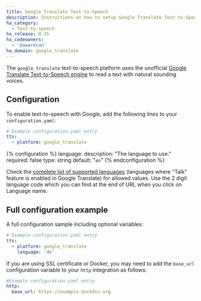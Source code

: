 ```yaml
---
title: Google Translate Text-to-Speech
description: Instructions on how to setup Google Translate Text-to-Speech with Home Assistant.
ha_category:
  - Text-to-speech
ha_release: 0.35
ha_codeowners:
  - '@awarecan'
ha_domain: google_translate
---
```


The `google_translate` text-to-speech platform uses the unofficial [Google Translate Text-to-Speech engine](https://translate.google.com/) to read a text with natural sounding voices.

## Configuration

To enable text-to-speech with Google, add the following lines to your `configuration.yaml`:

```yaml
# Example configuration.yaml entry
tts:
  - platform: google_translate
```

{% configuration %}
language:
  description: "The language to use."
  required: false
  type: string
  default: "`en`"
{% endconfiguration %}

Check the [complete list of supported languages](https://translate.google.com/intl/en_ALL/about/languages/) (languages where "Talk" feature is enabled in Google Translate) for allowed values.
Use the 2 digit language code which you can find at the end of URL when you click on Language name.

## Full configuration example

A full configuration sample including optional variables:

```yaml
# Example configuration.yaml entry
tts:
  - platform: google_translate
    language: 'de'
```

If you are using SSL certificate or Docker, you may need to add the `base_url` configuration variable to your `http` integration as follows:

```yaml
#Example configuration.yaml entry
http:
  base_url: https://example.duckdns.org
```
